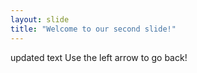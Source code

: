 ```yaml
---
layout: slide
title: "Welcome to our second slide!"
---
```

updated text
Use the left arrow to go back!
